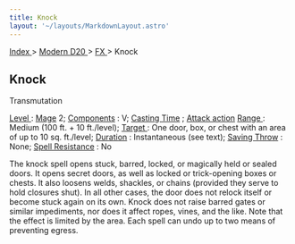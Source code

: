 ```yaml
---
title: Knock
layout: '~/layouts/MarkdownLayout.astro'
---
```


[ Index ](/) > [ Modern D20 ](/modern.d20.srd) > [ FX ](/modern.d20.srd/fx) > Knock

##  Knock

Transmutation

[ Level ](/modern.d20.srd/fx/level) : [ Mage](/modern.d20.srd/classes/advanced/mage) 2; [ Components](/modern.d20.srd/fx/components) : V; [ Casting Time](/modern.d20.srd/fx/casting.time) ; [ Attack action](/modern.d20.srd/combat/attack.actions) [ Range ](/modern.d20.srd/fx/range) :
Medium (100 ft. + 10 ft./level); [ Target ](/modern.d20.srd/fx/target) : One
door, box, or chest with an area of up to 10 sq. ft./level; [ Duration](/modern.d20.srd/fx/duration) : Instantaneous (see text); [ Saving Throw](/modern.d20.srd/basics/saving.throws) : None; [ Spell Resistance](/modern.d20.srd/special.abilities/spell.resistance) : No

The knock spell opens stuck, barred, locked, or magically held or sealed
doors. It opens secret doors, as well as locked or trick-opening boxes or
chests. It also loosens welds, shackles, or chains (provided they serve to
hold closures shut). In all other cases, the door does not relock itself or
become stuck again on its own. Knock does not raise barred gates or similar
impediments, nor does it affect ropes, vines, and the like. Note that the
effect is limited by the area. Each spell can undo up to two means of
preventing egress.

